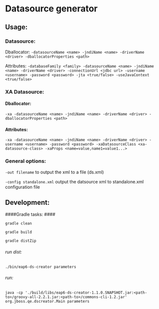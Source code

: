 # Datasource generator #


## Usage: ##

### Datasource: ###
Dballocator:
`-datasourceName <name> -jndiName <name> -driverName <driver> -dballocatorProperties <path>`

Attributes:
`-databaseFamily <family> -datasourceName <name> -jndiName <name> -driverName <driver> -connectionUrl <jdbc url> -username <username> -password <password> -jta <true/false> -useJavaContext <true/false>`

### XA Datasource: ###
#### Dballocator: ####
`-xa -datasourceName <name> -jndiName <name> -driverName <driver> -dballocatorProperties <path>`

#### Attributes: ####
`-xa -datasourceName <name> -jndiName <name> -driverName <driver> -username <username> -password <password> -xaDatasourceClass <xa-datasource-class> -xaProps <name=value,name1=value1...>`

### General options: ###
`-out filename` to output the xml to a file (ds.xml)

`-config standalone.xml` output the datsource xml to standalone.xml configuration file

## Development: ##

####Gradle tasks: ####

`gradle clean`

`gradle build`

`gradle distZip`

###### run dist: ######
`./bin/eap6-ds-creator parameters`

###### run: ######
`java -cp './build/libs/eap6-ds-creator-1.1.0.SNAPSHOT.jar:<path-to>/groovy-all-2.2.1.jar:<path-to>/commons-cli-1.2.jar'  org.jboss.qe.dscreator.Main parameters`


